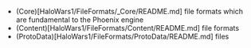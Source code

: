 
* (Core)[HaloWars1/FileFormats/_Core/README.md] file formats which are fundamental to the Phoenix engine
* (Content)[HaloWars1/FileFormats/Content/README.md] file formats
* (ProtoData)[HaloWars1/FileFormats/ProtoData/README.md] files

